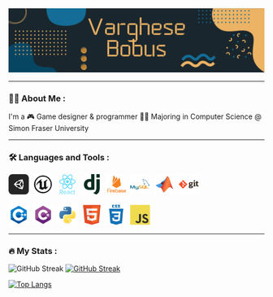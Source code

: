 <div id="header" align="center">
  <img src="https://github.com/vbobus/vbobus/blob/main/my%20banner.png"/>
</div>

---

### :man_technologist: About Me :  
I'm a :video_game: Game designer & programmer :student: Majoring in Computer Science @ Simon Fraser University

---

### :hammer_and_wrench: Languages and Tools :

<div>
  <img src="https://github.com/vbobus/vbobus/blob/main/617623_unity_unity%203d_logo_3d_icon.png" title="Unity" alt="Unity" width="40" height="40"/>&nbsp;
  <img src="https://github.com/vbobus/vbobus/blob/main/imgbin_fortnite-unreal-engine-4-game-engine-video-game-png.png" title="Unreal" alt="Unreal" width="40" height="40"/>&nbsp;
  <img src="https://github.com/devicons/devicon/blob/master/icons/react/react-original-wordmark.svg" title="React" alt="React" width="40" height="40"/>&nbsp;
  <img src="https://github.com/devicons/devicon/blob/master/icons/django/django-plain.svg" title="Django" alt="Django" width="40" height="40"/>&nbsp;  
  <img src="https://github.com/devicons/devicon/blob/master/icons/firebase/firebase-plain-wordmark.svg" title="Firebase" alt="Firebase" width="40" height="40"/>&nbsp;
  <img src="https://github.com/devicons/devicon/blob/master/icons/mysql/mysql-original-wordmark.svg" title="MySQL"  alt="MySQL" width="40" height="40"/>&nbsp;
  <img src="https://github.com/devicons/devicon/blob/master/icons/matlab/matlab-original.svg" title="Matlab"  alt="Matlab" width="40" height="40"/>&nbsp;
  <img src="https://github.com/devicons/devicon/blob/master/icons/git/git-original-wordmark.svg" title="Git" **alt="Git" width="40" height="40"/>
</div>

<br />

<div>
  <img src="https://github.com/vbobus/vbobus/blob/main/C%2B%2B.png" title="C++" alt="C++" width="40" height="40"/>&nbsp;
  <img src="https://github.com/vbobus/vbobus/blob/main/C%23.png" title="C#" alt="C#" width="40" height="40"/>&nbsp;
  <img src="https://github.com/devicons/devicon/blob/master/icons/python/python-original.svg" title="C#" alt="C#" width="40" height="40"/>&nbsp;
  <img src="https://github.com/devicons/devicon/blob/master/icons/html5/html5-original.svg" title="HTML5" alt="HTML" width="40" height="40"/>&nbsp;
  <img src="https://github.com/devicons/devicon/blob/master/icons/css3/css3-plain-wordmark.svg"  title="CSS3" alt="CSS" width="40" height="40"/>&nbsp;
  <img src="https://github.com/devicons/devicon/blob/master/icons/javascript/javascript-original.svg" title="JavaScript" alt="JavaScript" width="40" height="40"/>&nbsp;
</div>

---

### :fire: My Stats :
<div>

![GitHub Streak](https://github-readme-stats.vercel.app/api?username=vbobus&show_icons=true&locale=en&theme=tokyonight)  [![GitHub Streak](http://github-readme-streak-stats.herokuapp.com?user=vbobus&&theme=tokyonight)](https://git.io/streak-stats)
</div>

[![Top Langs](https://github-readme-stats.vercel.app/api/top-langs/?username=vbobus&show_icons=true&locale=en&theme=tokyonight)](https://github.com/anuraghazra/github-readme-stats)
